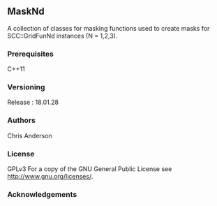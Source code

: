 ## MaskNd

A collection of classes for masking functions used to create masks for  SCC::GridFunNd instances (N = 1,2,3).

### Prerequisites

C++11

### Versioning

Release : 18.01.28

### Authors

Chris Anderson

### License

GPLv3  For a copy of the GNU General Public License see <http://www.gnu.org/licenses/>.

### Acknowledgements








